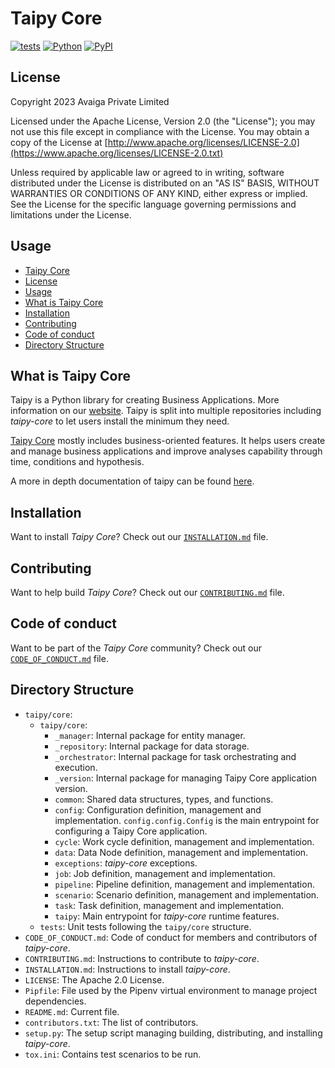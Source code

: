 # Taipy Core
[![tests](https://github.com/Avaiga/taipy-core/actions/workflows/tests.yml/badge.svg)](https://github.com/Avaiga/taipy-core/actions/workflows/tests.yml)
[![Python](https://img.shields.io/pypi/pyversions/taipy-core)](https://pypi.org/project/taipy-core)
[![PyPI](https://img.shields.io/pypi/v/taipy-core.svg?label=pip&logo=PyPI&logoColor=white)](https://pypi.org/project/taipy-core)


## License
Copyright 2023 Avaiga Private Limited

Licensed under the Apache License, Version 2.0 (the "License"); you may not use this file except in compliance with
the License. You may obtain a copy of the License at
[http://www.apache.org/licenses/LICENSE-2.0](https://www.apache.org/licenses/LICENSE-2.0.txt)

Unless required by applicable law or agreed to in writing, software distributed under the License is distributed on
an "AS IS" BASIS, WITHOUT WARRANTIES OR CONDITIONS OF ANY KIND, either express or implied. See the License for the
specific language governing permissions and limitations under the License.

## Usage
  - [Taipy Core](#taipy-core)
  - [License](#license)
  - [Usage](#usage)
  - [What is Taipy Core](#what-is-taipy-core)
  - [Installation](#installation)
  - [Contributing](#contributing)
  - [Code of conduct](#code-of-conduct)
  - [Directory Structure](#directory-structure)

## What is Taipy Core

Taipy is a Python library for creating Business Applications. More information on our
[website](https://www.taipy.io). Taipy is split into multiple repositories including _taipy-core_ to let users
install the minimum they need.

[Taipy Core](https://github.com/Avaiga/taipy-core) mostly includes business-oriented features. It helps users
create and manage business applications and improve analyses capability through time, conditions and hypothesis.

A more in depth documentation of taipy can be found [here](https://docs.taipy.io).

## Installation

Want to install _Taipy Core_? Check out our [`INSTALLATION.md`](INSTALLATION.md) file.

## Contributing

Want to help build _Taipy Core_? Check out our [`CONTRIBUTING.md`](CONTRIBUTING.md) file.

## Code of conduct

Want to be part of the _Taipy Core_ community? Check out our [`CODE_OF_CONDUCT.md`](CODE_OF_CONDUCT.md) file.

## Directory Structure

- `taipy/core`:
    - `taipy/core`:
        - `_manager`: Internal package for entity manager.
        - `_repository`: Internal package for data storage.
        - `_orchestrator`: Internal package for task orchestrating and execution.
        - `_version`: Internal package for managing Taipy Core application version.
        - `common`: Shared data structures, types, and functions.
        - `config`: Configuration definition, management and implementation. `config.config.Config` is the main
          entrypoint for configuring a Taipy Core application.
        - `cycle`: Work cycle definition, management and implementation.
        - `data`: Data Node definition, management and implementation.
        - `exceptions`: _taipy-core_ exceptions.
        - `job`: Job definition, management and implementation.
        - `pipeline`: Pipeline definition, management and implementation.
        - `scenario`: Scenario definition, management and implementation.
        - `task`: Task definition, management and implementation.
        - `taipy`: Main entrypoint for _taipy-core_ runtime features.
    - `tests`: Unit tests following the `taipy/core` structure.
- `CODE_OF_CONDUCT.md`: Code of conduct for members and contributors of _taipy-core_.
- `CONTRIBUTING.md`: Instructions to contribute to _taipy-core_.
- `INSTALLATION.md`: Instructions to install _taipy-core_.
- `LICENSE`: The Apache 2.0 License.
- `Pipfile`: File used by the Pipenv virtual environment to manage project dependencies.
- `README.md`: Current file.
- `contributors.txt`: The list of contributors.
- `setup.py`: The setup script managing building, distributing, and installing _taipy-core_.
- `tox.ini`: Contains test scenarios to be run.
